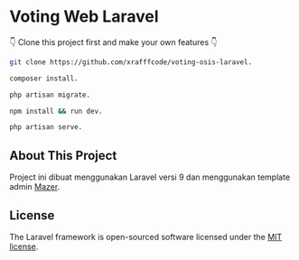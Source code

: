 <p align="center">
    <h1>Voting Web Laravel</h1>
</p>

👇 Clone this project first and make your own features 👇
```bash
git clone https://github.com/xrafffcode/voting-osis-laravel.
```
```bash
composer install.
```
```bash
php artisan migrate.
```
```bash
npm install && run dev.
```
```bash
php artisan serve.
```

## About This Project

Project ini dibuat menggunakan Laravel versi 9 dan menggunakan template admin [Mazer](https://zuramai.github.io/mazer/).

## License

The Laravel framework is open-sourced software licensed under the [MIT license](https://opensource.org/licenses/MIT).
